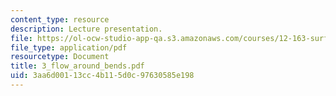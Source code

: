 ```yaml
---
content_type: resource
description: Lecture presentation.
file: https://ol-ocw-studio-app-qa.s3.amazonaws.com/courses/12-163-surface-processes-and-landscape-evolution-fall-2004/3aa6d00113cc4b115d0c97630585e198_3_flow_around_bends.pdf
file_type: application/pdf
resourcetype: Document
title: 3_flow_around_bends.pdf
uid: 3aa6d001-13cc-4b11-5d0c-97630585e198
---
```

